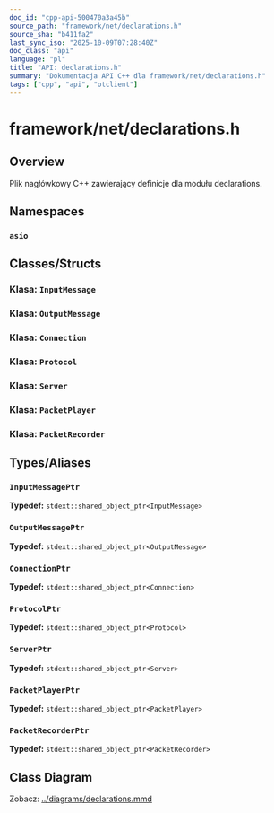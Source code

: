 ```yaml
---
doc_id: "cpp-api-500470a3a45b"
source_path: "framework/net/declarations.h"
source_sha: "b411fa2"
last_sync_iso: "2025-10-09T07:28:40Z"
doc_class: "api"
language: "pl"
title: "API: declarations.h"
summary: "Dokumentacja API C++ dla framework/net/declarations.h"
tags: ["cpp", "api", "otclient"]
---
```


# framework/net/declarations.h

## Overview

Plik nagłówkowy C++ zawierający definicje dla modułu declarations.

## Namespaces

### `asio`

## Classes/Structs

### Klasa: `InputMessage`

### Klasa: `OutputMessage`

### Klasa: `Connection`

### Klasa: `Protocol`

### Klasa: `Server`

### Klasa: `PacketPlayer`

### Klasa: `PacketRecorder`

## Types/Aliases

### `InputMessagePtr`

**Typedef:** `stdext::shared_object_ptr<InputMessage>`

### `OutputMessagePtr`

**Typedef:** `stdext::shared_object_ptr<OutputMessage>`

### `ConnectionPtr`

**Typedef:** `stdext::shared_object_ptr<Connection>`

### `ProtocolPtr`

**Typedef:** `stdext::shared_object_ptr<Protocol>`

### `ServerPtr`

**Typedef:** `stdext::shared_object_ptr<Server>`

### `PacketPlayerPtr`

**Typedef:** `stdext::shared_object_ptr<PacketPlayer>`

### `PacketRecorderPtr`

**Typedef:** `stdext::shared_object_ptr<PacketRecorder>`

## Class Diagram

Zobacz: [../diagrams/declarations.mmd](../diagrams/declarations.mmd)

